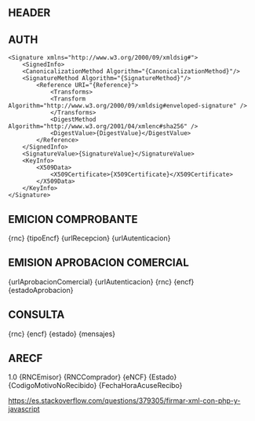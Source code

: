 ## HEADER
<?xml version="1.0" encoding="UTF-8"?>

## AUTH
    <Signature xmlns="http://www.w3.org/2000/09/xmldsig#">
        <SignedInfo>
        <CanonicalizationMethod Algorithm="{CanonicalizationMethod}"/>
        <SignatureMethod Algorithm="{SignatureMethod}"/>
            <Reference URI="{Reference}">
                <Transforms>
                <Transform Algorithm="http://www.w3.org/2000/09/xmldsig#enveloped-signature" />
                </Transforms>
                <DigestMethod Algorithm="http://www.w3.org/2001/04/xmlenc#sha256" />
                <DigestValue>{DigestValue}</DigestValue>
            </Reference>
        </SignedInfo>
        <SignatureValue>{SignatureValue}</SignatureValue>
        <KeyInfo>
            <X509Data>
                <X509Certificate>{X509Certificate}</X509Certificate>
            </X509Data>
        </KeyInfo>
    </Signature>

## EMICION COMPROBANTE
<EmisionComprobanteModel>
    <rnc>{rnc}</rnc>
    <tipoEncf>{tipoEncf}</tipoEncf>
    <urlRecepcion>{urlRecepcion}</urlRecepcion>
    <urlAutenticacion>{urlAutenticacion}</urlAutenticacion>
</EmisionComprobanteModel>

## EMISION APROBACION COMERCIAL
<EnvioAprobacionComercialModel>
    <urlAprobacionComercial>{urlAprobacionComercial}</urlAprobacionComercial>
    <urlAutenticacion>{urlAutenticacion}</urlAutenticacion>
    <rnc>{rnc}</rnc>
    <encf>{encf}</encf>
    <estadoAprobacion>{estadoAprobacion}</estadoAprobacion>
</EnvioAprobacionComercialModel>

## CONSULTA
<RespuestaConsultaAcuseRecibo>
    <rnc>{rnc}</rnc>
    <encf>{encf}</encf>
    <estado>{estado}</estado>
    <mensajes>{mensajes}</mensajes>
</RespuestaConsultaAcuseRecibo>

## ARECF
<ARECF xmlns:xsi="http://www.w3.org/2001/XMLSchema-instance" xmlns:xsd="http://www.w3.org/2001/XMLSchema">
  <DetalleAcusedeRecibo>
    <Version>1.0</Version>
    <RNCEmisor>{RNCEmisor}</RNCEmisor>
    <RNCComprador>{RNCComprador}</RNCComprador>
    <eNCF>{eNCF}</eNCF>
    <Estado>{Estado}</Estado>
    <CodigoMotivoNoRecibido>{CodigoMotivoNoRecibido}</CodigoMotivoNoRecibido>
    <FechaHoraAcuseRecibo>{FechaHoraAcuseRecibo}</FechaHoraAcuseRecibo>
  </DetalleAcusedeRecibo>
</ARECF>

https://es.stackoverflow.com/questions/379305/firmar-xml-con-php-y-javascript